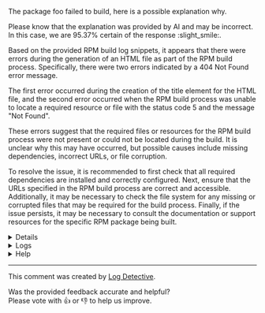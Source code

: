 The package foo failed to build, here is a possible explanation why.

Please know that the explanation was provided by AI and may be incorrect.
In this case, we are 95.37% certain of the response :slight_smile:.

 Based on the provided RPM build log snippets, it appears that there were errors during the generation of an HTML file as part of the RPM build process. Specifically, there were two errors indicated by a 404 Not Found error message.

The first error occurred during the creation of the title element for the HTML file, and the second error occurred when the RPM build process was unable to locate a required resource or file with the status code 5 and the message "Not Found".

These errors suggest that the required files or resources for the RPM build process were not present or could not be located during the build. It is unclear why this may have occurred, but possible causes include missing dependencies, incorrect URLs, or file corruption.

To resolve the issue, it is recommended to first check that all required dependencies are installed and correctly configured. Next, ensure that the URLs specified in the RPM build process are correct and accessible. Additionally, it may be necessary to check the file system for any missing or corrupted files that may be required for the build process. Finally, if the issue persists, it may be necessary to consult the documentation or support resources for the specific RPM package being built.

<details>
<ul>

<li>
<b>Line 0:</b> <code><!DOCTYPE HTML PUBLIC "-//IETF//DTD HTML 2.0//EN">
</code>
 This RPM build log snippet represents the beginning of an HTML document with the DOCTYPE declaration for HTML version 2.0, as defined by the IETF (Internet Engineering Task Force). The opening angle bracket '<' signifies the start of an HTML tag, and the exclamation mark '!' denotes a conditional instruction in SGML (Standard Generalized Markup Language) or HTML. The text within the quotes is the document type declaration.
</li>

<li>
<b>Line 2:</b> <code><html><head>
</code>
 This RPM build log snippet indicates that the build process is generating an HTML file as output. The first number in parentheses (2) suggests that this is the second line of the HTML file being generated. The content of the line includes the beginning of the HTML document structure, specifically the opening <html> tag and the beginning of the <head> tag.
</li>

<li>
<b>Line 3:</b> <code><title>404 Not Found</title>
</code>
 This RPM build log snippet indicates an error during the generation of an HTML file, specifically the title element. The error message is a 404 Not Found error, meaning that the file or resource required to create the title could not be located. The title in this case is empty and consists of three elements enclosed in angle brackets, representing the HTML structure for the title tag.
</li>

<li>
<b>Line 4:</b> <code></head><body>
</code>
 This RPM build log snippet represents the output of the XHTML or HTML template being generated during the build process. The snippet specifically shows the closing tag for the <head> element and the opening tag for the <body> element. It does not contain any error messages or other relevant information beyond this point.
</li>

<li>
<b>Line 5:</b> <code><h1>Not Found</h1>
</code>
 The RPM build log snippet indicates an error message with a status code of 5 and an HTML message containing the text "Not Found". This suggests that the RPM build process could not locate a required resource or file during the build. The specific file or resource that could not be found is not identified in the provided log snippet.
</li>

<li>
<b>Line 6:</b> <code><p>The requested URL was not found on this server.</p>
</code>
 This RPM build log snippet indicates an error during the build process where an HTTP 404 error occurred. The message displayed is a standard Apache error message, "The requested URL was not found on this server." This error suggests that the required resource, likely a file or package, was not present in the server or repository at the specified URL during the RPM build process.
</li>

<li>
<b>Line 7:</b> <code></body></html>
</code>
 The provided RPM build log snippet does not contain any text related to the RPM build process. Instead, it represents the end of an HTML document with a closing tag for the body and the html elements. This indicates that the RPM build process has generated an HTML file as an output, likely for the purpose of documentation or user interface. However, without additional context, it is impossible to determine the specific reason for generating this HTML file or what its contents may be.
</li>

</ul>
</details>

<details>
  <summary>Logs</summary>
  <p>
    Log Detective analyzed the following logs files to provide an explanation:
  </p>

  <ul>
    <li><a href="https://kojipkgs.fedoraproject.org/work/tasks/8265/132068265/build.log">https://kojipkgs.fedoraproject.org/work/tasks/8265/132068265/build.log</a></li>
  </ul>

  <p>
    Additional logs are available from:
    <ul>
    <li><a href="https://gitlab.foobar.baz//-/jobs/1/artifacts/download">artifacts.zip</a></li>
  </ul>
  </p>

  <p>
    Please know that these log files are automatically removed after some
    time, so you might need a backup.
  </p>
</details>

<details>
  <summary>Help</summary>
  <p>Don't hesitate to reach out.</p>

  <ul>
    <li><a href="https://github.com/fedora-copr/logdetective">Upstream</a></li>
    <li><a href="https://github.com/fedora-copr/logdetective/issues">Issue tracker</a></li>
    <li><a href="https://redhat.enterprise.slack.com/archives/C06DWNVKKDE">Slack</a></li>
    <li><a href="https://log-detective.com/documentation">Documentation</a></li>
  </ul>
</details>


---
This comment was created by [Log Detective][log-detective].

Was the provided feedback accurate and helpful? <br>Please vote with :thumbsup:
or :thumbsdown: to help us improve.<br>



[log-detective]: https://log-detective.com/
[contact]: https://github.com/fedora-copr